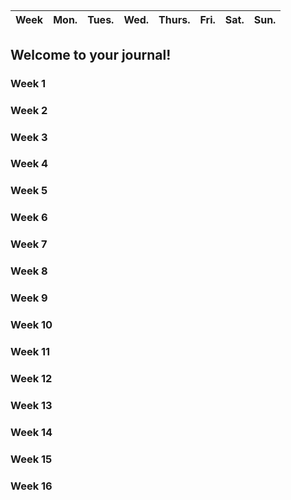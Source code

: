 ##

| Week | Mon.  | Tues.  | Wed.  | Thurs.  | Fri. | Sat. | Sun. |
| ---- | ----- | ------ | ----- | ------- | ---- | ---- | ---- |


Welcome to your journal!
------------------------

### Week 1

### Week 2

### Week 3

### Week 4

### Week 5

### Week 6

### Week 7

### Week 8

### Week 9

### Week 10

### Week 11

### Week 12

### Week 13

### Week 14

### Week 15

### Week 16